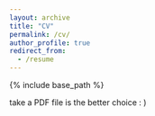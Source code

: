 ```yaml
---
layout: archive
title: "CV"
permalink: /cv/
author_profile: true
redirect_from:
  - /resume
---
```


{% include base_path %}

take a PDF file is the better choice : )
